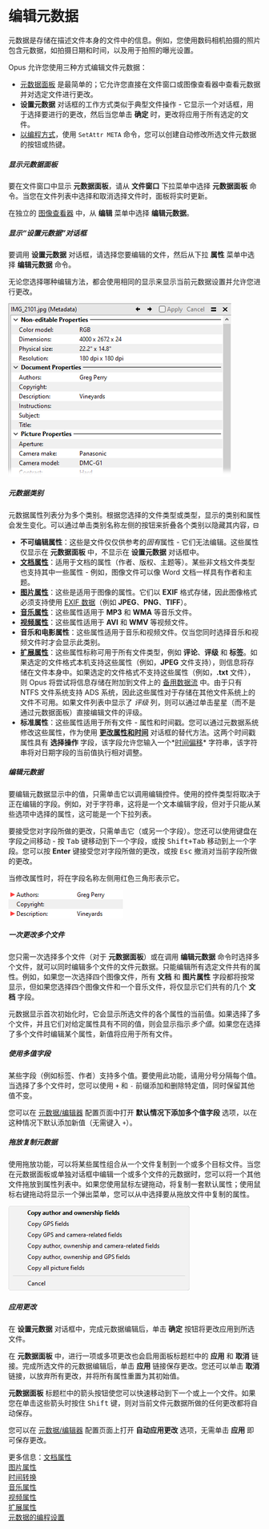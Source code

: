 # 编辑元数据

元数据是存储在描述文件本身的文件中的信息。例如，您使用数码相机拍摄的照片包含元数据，如拍摄日期和时间，以及用于拍照的曝光设置。

Opus 允许您使用三种方式编辑文件元数据：

- [元数据面板](/Manual/basic_concepts/the_lister/metadata_pane.zh.md) 是最简单的；它允许您直接在文件窗口或图像查看器中查看元数据并对选定文件进行更改。
- **设置元数据** 对话框的工作方式类似于典型文件操作 - 它显示一个对话框，用于选择要进行的更改，然后当您单击 **确定** 时，更改将应用于所有选定的文件。
- [以编程方式](/Manual/file_operations/editing_metadata/programmatic_setting_of_metadata.zh.md)，使用 `SetAttr META` 命令，您可以创建自动修改所选文件元数据的按钮或热键。

##### 显示元数据面板

要在文件窗口中显示 **元数据面板**，请从 **文件窗口** 下拉菜单中选择 **元数据面板** 命令。当您在文件列表中选择和取消选择文件时，面板将实时更新。

在独立的 [图像查看器](/Manual/additional_functionality/viewing_images/README.zh.md) 中，从 **编辑** 菜单中选择 **编辑元数据**。

##### 显示“设置元数据”对话框

要调用 **设置元数据** 对话框，请选择您要编辑的文件，然后从下拉 **属性** 菜单中选择 **编辑元数据** 命令。

无论您选择哪种编辑方法，都会使用相同的显示来显示当前元数据设置并允许您进行更改。

![](/Manual/images/media/13/metadata_example.png)

##### 元数据类别

元数据属性列表分为多个类别。根据您选择的文件类型或类型，显示的类别和属性会发生变化。可以通过单击类别名称左侧的按钮来折叠各个类别以隐藏其内容，![](/Manual/images/media/metadata_collapse.png)

- **不可编辑属性**：这些是文件仅仅供参考的*固有*属性 - 它们无法编辑。这些属性仅显示在 **元数据面板** 中，不显示在 **设置元数据** 对话框中。
- **[文档属性](/Manual/file_operations/editing_metadata/document_properties.zh.md)**：适用于文档的属性（作者、版权、主题等）。某些非文档文件类型也支持其中一些属性 - 例如，图像文件可以像 Word 文档一样具有作者和主题。
- **[图片属性](/Manual/file_operations/editing_metadata/picture_properties.zh.md)**：这些是适用于图像的属性。它们以 **EXIF** 格式存储，因此图像格式必须支持使用 [EXIF 数据](http://en.wikipedia.org/wiki/EXIF)（例如 **JPEG**、**PNG**、**TIFF**）。
- **[音乐属性](/Manual/file_operations/editing_metadata/music_properties/README.zh.md)**：这些属性适用于 **MP3** 和 **WMA** 等音乐文件。
- **[视频属性](/Manual/file_operations/editing_metadata/video_properties.zh.md)**：这些属性适用于 **AVI** 和 **WMV** 等视频文件。
- **音乐和电影属性**：这些属性适用于音乐和视频文件。仅当您同时选择音乐和视频文件时才会显示此类别。
- **[扩展属性](/Manual/file_operations/editing_metadata/extended_properties.zh.md)**：这些属性标称可用于所有文件类型，例如 **评论**、**评级** 和 **标签**。如果选定的文件格式本机支持这些属性（例如，**JPEG** 文件支持），则信息将存储在文件本身中。如果选定的文件格式不支持这些属性（例如，**.txt** 文件），则 Opus 将尝试将信息存储在附加到文件上的 [备用数据流](http://en.wikipedia.org/wiki/Alternate_data_stream) 中。由于只有 NTFS 文件系统支持 ADS 系统，因此这些属性对于存储在其他文件系统上的文件不可用。如果文件列表中显示了 *评级* 列，则可以通过单击星星（而不是通过元数据面板）直接编辑文件的评级。
- **标准属性**：这些属性适用于所有文件 - 属性和时间戳。您可以通过元数据系统修改这些属性，作为使用 **[更改属性和时间](changing_attributes.zh.md)** 对话框的替代方法。这两个时间戳属性具有 **选择操作** 字段，该字段允许您输入一个*[时间偏移](/Manual/file_operations/editing_metadata/time_shifting.zh.md)* 字符串，该字符串将对日期字段的当前值执行相对调整。

##### 编辑元数据

要编辑元数据显示中的值，只需单击它以调用编辑控件。使用的控件类型将取决于正在编辑的字段。例如，对于字符串，这将是一个文本编辑字段，但对于只能从某些选项中选择的属性，这可能是一个下拉列表。

要接受您对字段所做的更改，只需单击它（或另一个字段）。您还可以使用键盘在字段之间移动 - 按 <kbd>Tab</kbd> 键移动到下一个字段，或按 <kbd>Shift+Tab</kbd> 移动到上一个字段。您可以按 **Enter** 键接受您对字段所做的更改，或按 <kbd>Esc</kbd> 撤消对当前字段所做的更改。

当修改属性时，将在字段名称左侧用红色三角形表示它。

![](/Manual/images/media/13/metadata_edit_example.png)

##### 一次更改多个文件

您只需一次选择多个文件（对于 **元数据面板**）或在调用 **编辑元数据** 命令时选择多个文件，就可以同时编辑多个文件的文件元数据。只能编辑所有选定文件共有的属性。例如，如果您一次选择四个图像文件，所有 **文档** 和 **图片属性** 字段都将按常显示，但如果您选择四个图像文件和一个音乐文件，将仅显示它们共有的几个 **文档** 字段。

元数据显示首次初始化时，它会显示所选文件的各个属性的当前值。如果选择了多个文件，并且它们对给定属性具有不同的值，则会显示指示*多个值*。如果您在选择了多个文件时编辑某个属性，新值将应用于所有文件。

##### 使用多值字段

某些字段（例如标签、作者）支持多个值。要使用此功能，请用分号分隔每个值。当选择了多个文件时，您可以使用 `+` 和 `-` 前缀添加和删除特定值，同时保留其他值不变。

您可以在 [元数据/编辑器](/Manual/preferences/preferences_categories/file_operations/metadata/editor.zh.md) 配置页面中打开 **默认情况下添加多个值字段** 选项，以在这种情况下默认添加新值（无需键入 `+`）。
##### 拖放复制元数据

使用拖放功能，可以将某些属性组合从一个文件复制到一个或多个目标文件。当您在元数据面板或单独对话框中编辑一个或多个文件的元数据时，您可以将一个其他文件拖放到属性列表中。如果您使用鼠标左键拖动，将复制一套默认属性；使用鼠标右键拖动将显示一个弹出菜单，您可以从中选择要从拖放文件中复制的属性。

![](/Manual/images/media/13/copy_metadata.png) 

##### 应用更改

在 **设置元数据** 对话框中，完成元数据编辑后，单击 **确定** 按钮将更改应用到所选文件。

在 **元数据面板** 中，进行一项或多项更改也会启用面板标题栏中的 **应用** 和 **取消** 链接。完成所选文件的元数据编辑后，单击 **应用** 链接保存更改。您还可以单击 **取消** 链接，以放弃所有更改，并将所有属性重置为其初始值。

**元数据面板** 标题栏中的箭头按钮使您可以快速移动到下一个或上一个文件。如果您在单击这些箭头时按住 <kbd>Shift</kbd> 键，则对当前文件元数据所做的任何更改都将自动保存。

您可以在 [元数据/编辑器](/Manual/preferences/preferences_categories/file_operations/metadata/editor.zh.md) 配置页面上打开 **自动应用更改** 选项，无需单击 **应用** 即可保存更改。

更多信息：[文档属性](/Manual/file_operations/editing_metadata/document_properties.zh.md)  
[图片属性](/Manual/file_operations/editing_metadata/picture_properties.zh.md)  
[时间转换](/Manual/file_operations/editing_metadata/time_shifting.zh.md)  
[音乐属性](/Manual/file_operations/editing_metadata/music_properties/README.zh.md)  
[视频属性](/Manual/file_operations/editing_metadata/video_properties.zh.md)  
[扩展属性](/Manual/file_operations/editing_metadata/extended_properties.zh.md)  
[元数据的编程设置](/Manual/file_operations/editing_metadata/programmatic_setting_of_metadata.zh.md)